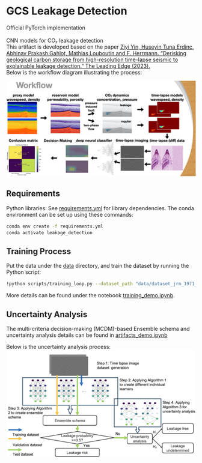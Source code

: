 # GCS Leakage Detection

Official PyTorch implementation <br>  
CNN models for CO₂ leakage detection <br> 
This artifact is developed based on the paper  [Ziyi Yin, Huseyin Tuna Erdinc, Abhinav Prakash Gahlot, Mathias Louboutin and F. Herrmann. “Derisking geological carbon storage from high-resolution time-lapse seismic to explainable leakage detection.” The Leading Edge (2023).](https://arxiv.org/pdf/2211.03527) <br>
Below is the workflow diagram illustrating the process:

![Workflow Diagram](workflows/workflows.png)

## Requirements

Python libraries: See [requirements.yml](requirements.yml) for library dependencies. The conda environment can be set up using these commands:

```bash
conda env create -f requirements.yml
conda activate leakage_detection

```
## Training Process

Put the data under the [data](data/) directory, and train the dataset by running the Python script:

```.bash
!python scripts/training_loop.py --dataset_path "data/dataset_jrm_1971_seismic_images?dl=0" --data_length 1971 --model_name "vgg16"
```

More details can be found under the notebook [training_demo.ipynb](scripts/training_demo.ipynb).


## Uncertainty Analysis
The multi-criteria decision-making (MCDM)-based Ensemble schema and uncertainty analysis details can be found in [artifacts_demo.ipynb](scripts/artifacts_demo.ipynb)

Below is the uncertainty analysis process:
![Workflow Diagram](workflows/uncertainty_analysis_flow.png)

